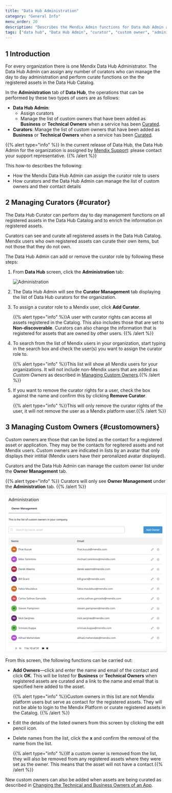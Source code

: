 ```yaml
---
title: "Data Hub Administration"
category: "General Info"
menu_order: 20
description: "Describes the Mendix Admin functions for Data Hub Admin and curators."
tags: ["data hub", "Data Hub Admin", "curator", "custom owner", "administration"]
---
```


## 1 Introduction

For every organization there is one Mendix Data Hub Administrator. The Data Hub Admin can assign any number of curators who can manage the day to day administration and perform curate functions on the the registered assets in the Data Hub Catalog. 

In the **Administration** tab of **Data Hub**, the operations that can be performed by these two types of users are as follows:  

* **Data Hub Admin**: 
  * Assign curators 
  * Manage the list of custom owners that have been added as **Business** or **Technical Owners** when a service has been [Curated](../data-hub-catalog/curate#customowner).
* **Curators**: 
  Manage the list of custom owners that have been added as **Business** or **Technical Owners** when a service has been [Curated](../data-hub-catalog/curate#customowner). 

{{% alert type="info" %}}
In the current release of Data Hub, the Data Hub Admin for the organization is assigned by [Mendix Support](https://support.mendix.com/hc/en-us): please contact your support representative.
{{% /alert %}}

This how-to describes the following:

- How the Mendix Data Hub Admin can assign the curator role to users
- How curators and the Data Hub Admin can manage the list of custom owners and their contact details 

## 2 Managing Curators {#curator}

The Data Hub Curator can perform day to day management functions on all registered assets in the Data Hub Catalog and to enrich the information on registered assets. 

Curators can see and curate all registered assets in the Data Hub Catalog. Mendix users who own registered assets can curate their own items, but not those that they do not own. 

The Data Hub Admin can add or remove the curator role by following these steps:

1. From **Data Hub** screen, click the **Administration** tab:

	![Administration](attachments/data-hub-admin/administration.png)

2. The Data Hub Admin will see the **Curator Management** tab displaying  the list of Data Hub curators for the organization.

3. To assign a curator role to a Mendix user, click **Add Curator**.

	{{% alert type="info" %}}A user with curator rights can access all assets registered in the Catalog. This also includes those that are set to **Non-discoverable**. Curators can also change the information that is registered for assets that are owned by other users. {{% /alert %}}

4. To search from the list of Mendix users in your organization, start typing in the search box and check the user(s) you want to assign the curator role to.

	{{% alert type="info" %}}This list will show all Mendix users for your organizations. It will not include non-Mendix users that are  added as *Custom Owners* as described in [Managing Custom Owners](#customowners).{{% /alert %}}

5. If you want to remove the curator rights for a user, check the box against the name and confirm this by clicking **Remove Curator**.

	{{% alert type="info" %}}This will only remove the curator rights of the user, it will not remove the user as a Mendix platform user.{{% /alert %}}

## 3 Managing Custom Owners {#customowners} 

Custom owners are those that can be listed as the contact for a registered asset or application. They may be the contacts for regitered assets and not Mendix users. Custom owners are indicated in lists by an avatar that only displays their intitial (Mendix users have their peronalized avatar displayed).   

Curators and the Data Hub Admin can manage the custom owner list under the **Owner Management** tab.  

{{% alert type="info" %}}
Curators will only see  **Owner Management** under the **Administration** tab.
{{% /alert %}} 

![owner admin](attachments/data-hub-admin/owner-management.png)

From this screen, the following functions can be carried out:

* **Add Owners**—click and enter the name and email of the contact and click **OK**. This will be listed for **Business** or **Technical Owners** when registered assets are curated and a link to the name and email that is specified here added to the asset.

	{{% alert type="info" %}}Custom owners in this list are not Mendix platform users but serve as contact for the registered assets.  They will not be able to login to the Mendix Platform or curate registered assets in the Catalog. {{% /alert %}} 

* Edit the details of the listed owners from this screen by clicking the edit pencil icon.
* Delete names from the list, click the **x** and confirm the removal of the name from the list. 

	{{% alert type="info" %}}If a custom owner is removed from the list, they will also be removed from any registered assets where they were set as the owner. This means that the asset will not have a contact.{{% /alert %}} 

New custom owners can also be added when assets are being curated as described in [Changing the Technical and Business Owners of an App](../data-hub-catalog/curate#customowner).